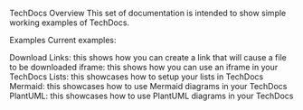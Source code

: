 TechDocs Overview This set of documentation is intended to show simple working examples of TechDocs.

Examples Current examples:

Download Links: this shows how you can create a link that will cause a file to be downloaded iframe: this shows how you can use an iframe in your TechDocs Lists: this showcases how to setup your lists in TechDocs Mermaid: this showcases how to use Mermaid diagrams in your TechDocs PlantUML: this showcases how to use PlantUML diagrams in your TechDocs
